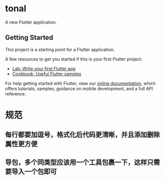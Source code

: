 # tonal

A new Flutter application.

## Getting Started

This project is a starting point for a Flutter application.

A few resources to get you started if this is your first Flutter project:

- [Lab: Write your first Flutter app](https://flutter.dev/docs/get-started/codelab)
- [Cookbook: Useful Flutter samples](https://flutter.dev/docs/cookbook)

For help getting started with Flutter, view our
[online documentation](https://flutter.dev/docs), which offers tutorials,
samples, guidance on mobile development, and a full API reference.

# 规范
## 每行都要加逗号，格式化后代码更清晰，并且添加删除属性更方便
## 导包，多个同类型应该用一个工具包裹一下，这样只需要导入一个包即可